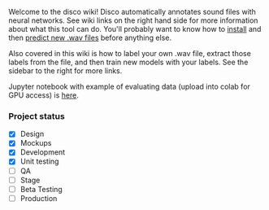 Welcome to the disco wiki!
Disco automatically annotates sound files with neural networks. See wiki links on the right hand side for more information about what this tool can do. You'll probably want to know how to [install](https://github.com/TravisWheelerLab/disco/wiki/Installation) and then [predict new .wav files](https://github.com/TravisWheelerLab/disco/wiki/Inference-using-pretrained-models) before anything else.

Also covered in this wiki is how to label your own .wav file, extract those labels from the file, and then train new models with your labels.
See the sidebar to the right for more links.

Jupyter notebook with example of evaluating data (upload into colab for GPU access) is [here](https://github.com/TravisWheelerLab/disco/blob/main/beetles/resources/using_beetles_on_colab.ipynb).

### Project status

- [x] Design
- [x] Mockups
- [x] Development
- [x] Unit testing
- [ ] QA
- [ ] Stage
- [ ] Beta Testing
- [ ] Production